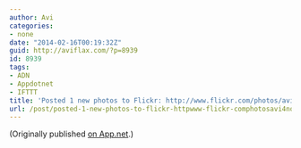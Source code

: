 ```yaml
---
author: Avi
categories:
- none
date: "2014-02-16T00:19:32Z"
guid: http://aviflax.com/?p=8939
id: 8939
tags:
- ADN
- Appdotnet
- IFTTT
title: 'Posted 1 new photos to Flickr: http://www.flickr.com/photos/avi4now/'
url: /post/posted-1-new-photos-to-flickr-httpwww-flickr-comphotosavi4now-7/
---
```

(Originally published [on App.net](http://alpha.app.net/aviflax/post/22796783).)